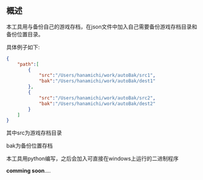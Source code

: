 ## 概述

本工具用与备份自己的游戏存档，在json文件中加入自己需要备份游戏存档目录和备份位置目录。

具体例子如下:

```json
{
	"path":[
		{
			"src":"/Users/hanamichi/work/autoBak/src1",
			"bak":"/Users/hanamichi/work/autoBak/dest1"
		},
		{
			"src":"/Users/hanamichi/work/autoBak/src2",
			"bak":"/Users/hanamichi/work/autoBak/dest2"
		}
	]
}
```

其中src为游戏存档目录

bak为备份位置存档

本工具用python编写，之后会加入可直接在windows上运行的二进制程序

**comming soon**….
